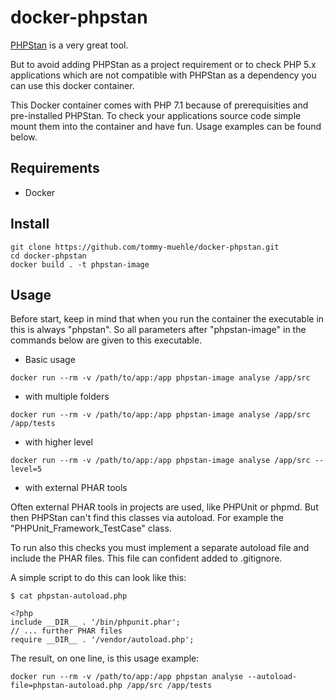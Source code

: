 # docker-phpstan

[PHPStan](https://github.com/phpstan/phpstan) is a very great tool. 

But to avoid adding PHPStan as a project requirement or to check PHP 5.x applications which are not compatible with PHPStan as a 
dependency you can use this docker container.

This Docker container comes with PHP 7.1 because of prerequisities and pre-installed PHPStan. 
To check your applications source code simple mount them into the container and have fun.
Usage examples can be found below.

## Requirements

* Docker

## Install

```
git clone https://github.com/tommy-muehle/docker-phpstan.git
cd docker-phpstan
docker build . -t phpstan-image
```

## Usage

Before start, keep in mind that when you run the container the executable in this 
is always "phpstan". So all parameters after "phpstan-image" in the commands below are given to this executable.

* Basic usage

```
docker run --rm -v /path/to/app:/app phpstan-image analyse /app/src
```

* with multiple folders

```
docker run --rm -v /path/to/app:/app phpstan-image analyse /app/src /app/tests
```

* with higher level

```
docker run --rm -v /path/to/app:/app phpstan-image analyse /app/src --level=5
```

* with external PHAR tools

Often external PHAR tools in projects are used, like PHPUnit or phpmd.
But then PHPStan can't find this classes via autoload. For example 
the "PHPUnit_Framework_TestCase" class. 

To run also this checks you must implement a separate autoload file and 
include the PHAR files. This file can confident added to .gitignore.

A simple script to do this can look like this:

```
$ cat phpstan-autoload.php 

<?php
include __DIR__ . '/bin/phpunit.phar';
// ... further PHAR files
require __DIR__ . '/vendor/autoload.php';
```

The result, on one line, is this usage example:

```
docker run --rm -v /path/to/app:/app phpstan analyse --autoload-file=phpstan-autoload.php /app/src /app/tests
```
